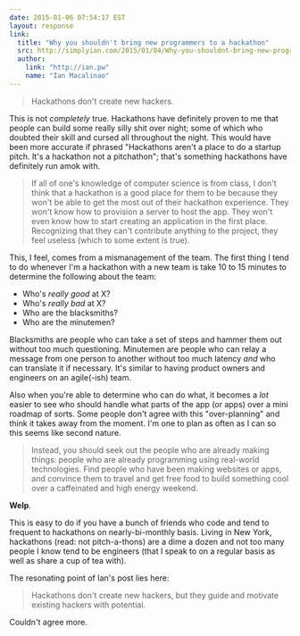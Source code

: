 ```yaml
---
date: 2015-01-06 07:54:17 EST
layout: response
link:
  title: "Why you shouldn't bring new programmers to a hackathon"
  src: http://simplyian.com/2015/01/04/Why-you-shouldnt-bring-new-programmers-to-a-hackathon/
  author:
    link: "http://ian.pw"
    name: "Ian Macalinao"
---
```


> Hackathons don't create new hackers.

This is not _completely_ true. Hackathons have definitely proven to me that people can
build some really silly shit over night; some of which who doubted their skill
and cursed all throughout the night. This would have been more accurate if
phrased "Hackathons aren't a place to do a startup pitch. It's a hackathon
not a pitchathon"; that's something hackathons have definitely run amok with.

> If all of one's knowledge of computer science is from class, I don't think
> that a hackathon is a good place for them to be because they won't be able to
> get the most out of their hackathon experience. They won't know how to
> provision a server to host the app. They won't even know how to start
> creating an application in the first place. Recognizing that they can't
> contribute anything to the project, they feel useless (which to some extent
> is true).

This, I feel, comes from a mismanagement of the team. The first thing I tend to
do whenever I'm a hackathon with a new team is take 10 to 15 minutes to
determine the following about the team:

  * Who's *really good* at X?
  * Who's *really bad* at X?
  * Who are the blacksmiths?
  * Who are the minutemen?

Blacksmiths are people who can take a set of steps and hammer them out without
too much questioning. Minutemen are people who can relay a message from one
person to another without too much latency _and_ who can translate it if
necessary. It's similar to having product owners and engineers on an
agile(-ish) team.

Also when you're able to determine who can do what, it becomes a _lot_ easier
to see who should handle what parts of the app (or apps) over a mini roadmap
of sorts. Some people don't agree with this "over-planning" and think it takes
away from the moment. I'm one to plan as often as I can so this seems like
second nature.

> Instead, you should seek out the people who are already making things: people
> who are already programming using real-world technologies. Find people who
> have been making websites or apps, and convince them to travel and get free
> food to build something cool over a caffeinated and high energy weekend. 

**Welp**.

This is easy to do if you have a bunch of friends who code and tend to frequent
to hackathons on nearly-bi-monthly basis. Living in New York, hackathons (read:
not pitch-a-thons) are a dime a dozen and not too many people I know tend to be
engineers (that I speak to on a regular basis as well as share a cup of tea
with).

The resonating point of Ian's post lies here:

> Hackathons don't create new hackers, but they guide and motivate existing
> hackers with potential.

Couldn't agree more.
